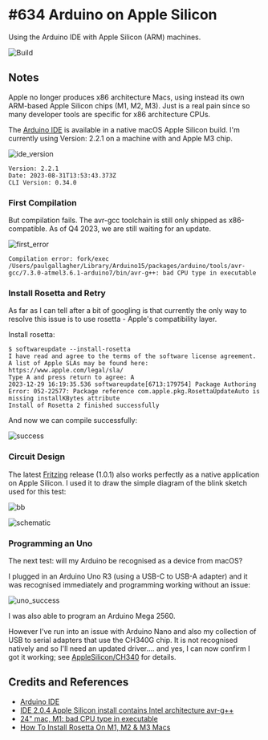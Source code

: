 # #634 Arduino on Apple Silicon

Using the Arduino IDE with Apple Silicon (ARM) machines.

![Build](./assets/AppleSilicon_build.jpg?raw=true)

## Notes

Apple no longer produces x86 architecture Macs, using instead its own ARM-based Apple Silicon chips (M1, M2, M3). Just is a real pain since so many developer tools are specific for x86 architecture CPUs.

The [Arduino IDE](https://www.arduino.cc/en/software) is available in a native macOS Apple Silicon build. I'm currently using Version: 2.2.1 on a machine with and Apple M3 chip.

![ide_version](./assets/ide_version.png)

    Version: 2.2.1
    Date: 2023-08-31T13:53:43.373Z
    CLI Version: 0.34.0

### First Compilation

But compilation fails. The avr-gcc toolchain is still only shipped as x86-compatible. As of Q4 2023, we are still waiting for an update.

![first_error](./assets/first_error.png)

    Compilation error: fork/exec /Users/paulgallagher/Library/Arduino15/packages/arduino/tools/avr-gcc/7.3.0-atmel3.6.1-arduino7/bin/avr-g++: bad CPU type in executable

### Install Rosetta and Retry

As far as I can tell after a bit of googling is that currently the only way to resolve this issue is to use rosetta - Apple's compatibility layer.

Install rosetta:

    $ softwareupdate --install-rosetta
    I have read and agree to the terms of the software license agreement. A list of Apple SLAs may be found here: https://www.apple.com/legal/sla/
    Type A and press return to agree: A
    2023-12-29 16:19:35.536 softwareupdate[6713:179754] Package Authoring Error: 052-22577: Package reference com.apple.pkg.RosettaUpdateAuto is missing installKBytes attribute
    Install of Rosetta 2 finished successfully

And now we can compile successfully:

![success](./assets/success.png)

### Circuit Design

The latest [Fritzing](https://fritzing.org/releases) release (1.0.1) also works perfectly as a native application on Apple Silicon. I used it to draw the simple diagram of the blink sketch used for this test:

![bb](./assets/AppleSilicon_bb.jpg?raw=true)

![schematic](./assets/AppleSilicon_schematic.jpg?raw=true)

### Programming an Uno

The next test: will my Arduino be recognised as a device from macOS?

I plugged in an Arduino Uno R3 (using a USB-C to USB-A adapter) and it was recognised immediately and programming working without an issue:

![uno_success](./assets/uno_success.png?raw=true)

I was also able to program an Arduino Mega 2560.

However I've run into an issue with Arduino Nano and also my collection of USB to serial adapters that use the CH340G chip. It is not recognised natively and so I'll need an updated driver.... and yes, I can now confirm I got it working; see [AppleSilicon/CH340](./CH340) for details.

## Credits and References

* [Arduino IDE](https://www.arduino.cc/en/software)
* [IDE 2.0.4 Apple Silicon install contains Intel architecture avr-g++](https://forum.arduino.cc/t/ide-2-0-4-apple-silicon-install-contains-intel-architecture-avr-g/1108160)
* [24" mac, M1: bad CPU type in executable](https://forum.arduino.cc/t/24-mac-m1-bad-cpu-type-in-executable/1071674/7)
* [How To Install Rosetta On M1, M2 & M3 Macs](https://machow2.com/rosetta-mac/)
